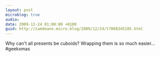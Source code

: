 ```yaml
---
layout: post
microblog: true
audio: 
date: 2009-12-24 01:00:00 +0100
guid: http://samdeane.micro.blog/2009/12/24/t7008345105.html
---
```

Why can't all presents be cuboids? Wrapping them is so much easier... #geekxmas

